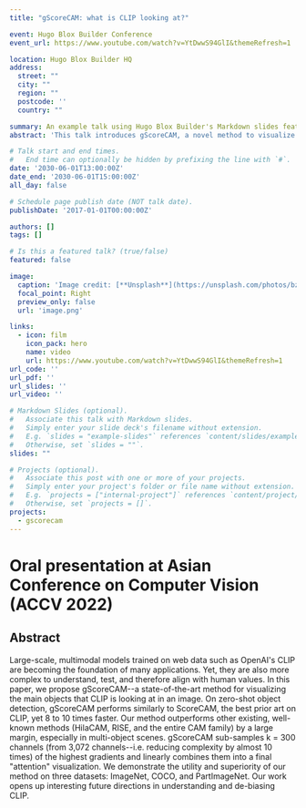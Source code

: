 ```yaml
---
title: "gScoreCAM: what is CLIP looking at?"

event: Hugo Blox Builder Conference
event_url: https://www.youtube.com/watch?v=YtDwwS94GlI&themeRefresh=1

location: Hugo Blox Builder HQ
address:
  street: ""
  city: ""
  region: ""
  postcode: ''
  country: ""

summary: An example talk using Hugo Blox Builder's Markdown slides feature.
abstract: 'This talk introduces gScoreCAM, a novel method to visualize the attention of CLIP. gScoreCAM is a gradient-based method that generates class activation maps for CLIP. We demonstrate that gScoreCAM can provide interpretable visualizations of CLIP's attention, which can help users understand what CLIP is looking at.'

# Talk start and end times.
#   End time can optionally be hidden by prefixing the line with `#`.
date: '2030-06-01T13:00:00Z'
date_end: '2030-06-01T15:00:00Z'
all_day: false

# Schedule page publish date (NOT talk date).
publishDate: '2017-01-01T00:00:00Z'

authors: []
tags: []

# Is this a featured talk? (true/false)
featured: false

image:
  caption: 'Image credit: [**Unsplash**](https://unsplash.com/photos/bzdhc5b3Bxs)'
  focal_point: Right
  preview_only: false
  url: 'image.png'

links: 
  - icon: film
    icon_pack: hero
    name: video
    url: https://www.youtube.com/watch?v=YtDwwS94GlI&themeRefresh=1
url_code: ''
url_pdf: ''
url_slides: ''
url_video: ''

# Markdown Slides (optional).
#   Associate this talk with Markdown slides.
#   Simply enter your slide deck's filename without extension.
#   E.g. `slides = "example-slides"` references `content/slides/example-slides.md`.
#   Otherwise, set `slides = ""`.
slides: ""

# Projects (optional).
#   Associate this post with one or more of your projects.
#   Simply enter your project's folder or file name without extension.
#   E.g. `projects = ["internal-project"]` references `content/project/deep-learning/index.md`.
#   Otherwise, set `projects = []`.
projects:
  - gscorecam
---
```


# Oral presentation at Asian Conference on Computer Vision (ACCV 2022)

## Abstract
Large-scale, multimodal models trained on web data such as OpenAI's CLIP are becoming the foundation of many applications. Yet, they are also more complex to understand, test, and therefore align with human values. In this paper, we propose gScoreCAM--a state-of-the-art method for visualizing the main objects that CLIP is looking at in an image. On zero-shot object detection, gScoreCAM performs similarly to ScoreCAM, the best prior art on CLIP, yet 8 to 10 times faster. Our method outperforms other existing, well-known methods (HilaCAM, RISE, and the entire CAM family) by a large margin, especially in multi-object scenes. gScoreCAM sub-samples k = 300 channels (from 3,072 channels--i.e. reducing complexity by almost 10 times) of the highest gradients and linearly combines them into a final "attention" visualization. We demonstrate the utility and superiority of our method on three datasets: ImageNet, COCO, and PartImageNet. Our work opens up interesting future directions in understanding and de-biasing CLIP.